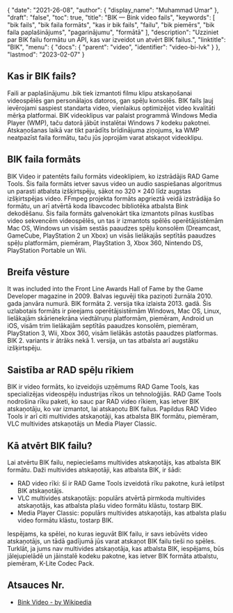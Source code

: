 {
  "date": "2021-26-08",
  "author": {
    "display_name": "Muhammad Umar"
},
  "draft": "false",
  "toc": true,
  "title": "BIK — Bink video fails",
  "keywords": [
"bik fails",
"bik faila formāts",
"kas ir bik fails",
"failu",
"bik piemērs",
"bik faila paplašinājums",
"pagarinājumu",
"formātā"
],
  "description": "Uzziniet par BIK failu formātu un API, kas var izveidot un atvērt BIK failus.",
  "linktitle": "BIK",
  "menu": {
    "docs": {
      "parent": "video",
      "identifier": "video-bi-lvk"
}
},
  "lastmod": "2023-02-07"
}

## Kas ir BIK fails?
Faili ar paplašinājumu .bik tiek izmantoti filmu klipu atskaņošanai videospēlēs gan personālajos datoros, gan spēļu konsolēs. BIK fails ļauj ievērojami saspiest standarta video, vienlaikus optimizējot video kvalitāti mērķa platformai. BIK videoklipus var palaist programmā Windows Media Player (WMP), taču datorā jābūt instalētai Windows 7 kodeku pakotnei. Atskaņošanas laikā var tikt parādīts brīdinājuma ziņojums, ka WMP neatpazīst faila formātu, taču jūs joprojām varat atskaņot videoklipu.

## BIK faila formāts
BIK Video ir patentēts failu formāts videoklipiem, ko izstrādājis RAD Game Tools. Šis faila formāts ietver savus video un audio saspiešanas algoritmus un parasti atbalsta izšķirtspēju, sākot no 320 × 240 līdz augstas izšķirtspējas video. FFmpeg projekta formāts apgrieztā veidā izstrādāja šo formātu, un arī atvērtā koda libavcodec bibliotēka atbalsta Bink dekodēšanu. Šis faila formāts galvenokārt tika izmantots pilnas kustības video sekvencēm videospēlēs, un tas ir izmantots spēlēs operētājsistēmām Mac OS, Windows un visām sestās paaudzes spēļu konsolēm (Dreamcast, GameCube, PlayStation 2 un Xbox) un visās lielākajās septītās paaudzes spēļu platformām, piemēram, PlayStation 3, Xbox 360, Nintendo DS, PlayStation Portable un Wii.

## Breifa vēsture
It was included into the Front Line Awards Hall of Fame by the Game Developer magazine in 2009. Balvas ieguvēji tika paziņoti žurnāla 2010. gada janvāra numurā. BIK formāta 2. versija tika izlaista 2013. gadā. Šis uzlabotais formāts ir pieejams operētājsistēmām Windows, Mac OS, Linux, lielākajām skārienekrāna viedtālruņu platformām, piemēram, Android un iOS, visām trim lielākajām septītās paaudzes konsolēm, piemēram, PlayStation 3, Wii, Xbox 360, visām lielākās astotās paaudzes platformas. BIK 2. variants ir ātrāks nekā 1. versija, un tas atbalsta arī augstāku izšķirtspēju.

## Saistība ar RAD spēļu rīkiem

BIK ir video formāts, ko izveidojis uzņēmums RAD Game Tools, kas specializējas videospēļu industrijas rīkos un tehnoloģijās. RAD Game Tools nodrošina rīku paketi, ko sauc par RAD video rīkiem, kas ietver BIK atskaņotāju, ko var izmantot, lai atskaņotu BIK failus. Papildus RAD Video Tools ir arī citi multivides atskaņotāji, kas atbalsta BIK formātu, piemēram, VLC multivides atskaņotājs un Media Player Classic.

## Kā atvērt BIK failu?

Lai atvērtu BIK failu, nepieciešams multivides atskaņotājs, kas atbalsta BIK formātu. Daži multivides atskaņotāji, kas atbalsta BIK, ir šādi:

- RAD video rīki: šī ir RAD Game Tools izveidotā rīku pakotne, kurā ietilpst BIK atskaņotājs.
- VLC multivides atskaņotājs: populārs atvērtā pirmkoda multivides atskaņotājs, kas atbalsta plašu video formātu klāstu, tostarp BIK.
- Media Player Classic: populārs multivides atskaņotājs, kas atbalsta plašu video formātu klāstu, tostarp BIK.

Iespējams, ka spēlei, no kuras ieguvāt BIK failu, ir savs iebūvēts video atskaņotājs, un tādā gadījumā jūs varat atskaņot BIK failu tieši no spēles. Turklāt, ja jums nav multivides atskaņotāja, kas atbalsta BIK, iespējams, būs jālejupielādē un jāinstalē kodeku pakotne, kas ietver BIK formāta atbalstu, piemēram, K-Lite Codec Pack.

## Atsauces Nr.

- [Bink Video - by Wikipedia](https://en.wikipedia.org/wiki/Bink_Video)

